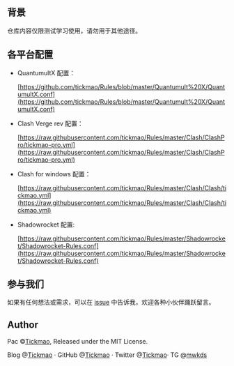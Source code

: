 ## 背景

仓库内容仅限测试学习使用，请勿用于其他途径。

## 各平台配置

* QuantumultX 配置：

  [https://github.com/tickmao/Rules/blob/master/Quantumult%20X/QuantumultX.conf](https://github.com/tickmao/Rules/blob/master/Quantumult%20X/QuantumultX.conf)

* Clash Verge rev 配置：

  [https://raw.githubusercontent.com/tickmao/Rules/master/Clash/ClashPro/tickmao-pro.yml](https://raw.githubusercontent.com/tickmao/Rules/master/Clash/ClashPro/tickmao-pro.yml)

* Clash for windows 配置：

  [https://raw.githubusercontent.com/tickmao/Rules/master/Clash/Clash/tickmao.yml](https://raw.githubusercontent.com/tickmao/Rules/master/Clash/Clash/tickmao.yml)

* Shadowrocket 配置:

  [https://raw.githubusercontent.com/tickmao/Rules/master/Shadowrocket/Shadowrocket-Rules.conf](https://raw.githubusercontent.com/tickmao/Rules/master/Shadowrocket/Shadowrocket-Rules.conf)

## 参与我们

如果有任何想法或需求，可以在 [issue](https://github.com/tickmao/Rules/issues) 中告诉我，欢迎各种小伙伴踊跃留言。

## Author

Pac ©[Tickmao](https://blog.tickmao.com), Released under the MIT License.

Blog @[Tickmao](https://blog.tickmao.com) · GitHub @[Tickmao](https://github.com/tickmao) · Twitter @[Tickmao](https://twitter.com/tickmao)· TG @[mwkds](https://t.me/mwkds)
